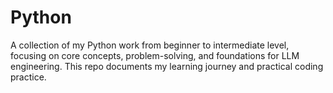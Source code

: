 # Python
A collection of my Python work from beginner to intermediate level, focusing on core concepts, problem-solving, and foundations for LLM engineering. This repo documents my learning journey and practical coding practice.
